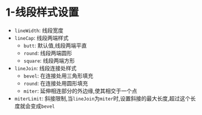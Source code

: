 # 1-线段样式设置

- `lineWidth`: 线段宽度
- `lineCap`: 线段两端样式
    - `butt`: 默认值,线段两端平直
    - `round`: 线段两端圆形
    - `square`: 线段两端方形
- `lineJoin`: 线段连接处样式
    - `bevel`: 在连接处用三角形填充
    - `round`: 在连接处用圆形填充
    - `miter`: 延伸相连部分的外边缘,使其相交于一个点
- `miterLimit`: 斜接限制,当`lineJoin`为`miter`时,设置斜接的最大长度,超过这个长度就会变成`bevel`